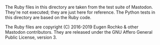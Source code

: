 The Ruby files in this directory are taken from the test suite of Mastodon.
They're not executed; they are just here for reference.
The Python tests in this directory are based on the Ruby code.

The Ruby files are copyright (C) 2016-2019 Eugen Rochko & other Mastodon contributors.
They are released under the GNU Affero General Public License, version 3.
